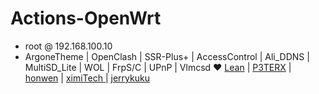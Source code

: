 # Actions-OpenWrt

- root  @  192.168.100.10
- ArgoneTheme | OpenClash | SSR-Plus+ | AccessControl | Ali_DDNS | MultiSD_Lite | WOL | FrpS/C | UPnP | Vlmcsd 
❤️  [Lean](https://github.com/coolsnowwolf/lede) |  [P3TERX](https://github.com/P3TERX/Actions-OpenWrt)  |  [honwen](https://github.com/honwen/luci-app-aliddns) |  [ximiTech ](https://github.com/ximiTech)  |  [jerrykuku](https://github.com/jerrykuku)
